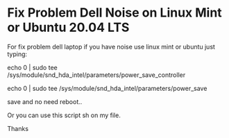 # Fix Problem Dell Noise on Linux Mint or Ubuntu 20.04 LTS

For fix problem dell laptop if you have noise use linux mint or ubuntu just typing:

echo 0 | sudo tee /sys/module/snd_hda_intel/parameters/power_save_controller

echo 0 | sudo tee /sys/module/snd_hda_intel/parameters/power_save

save and no need reboot..

Or you can use this script sh on my file.

Thanks 
